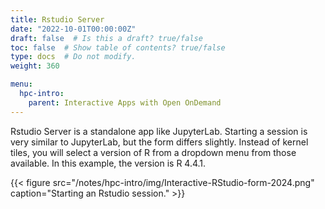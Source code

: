 ```yaml
---
title: Rstudio Server
date: "2022-10-01T00:00:00Z"
draft: false  # Is this a draft? true/false
toc: false  # Show table of contents? true/false
type: docs  # Do not modify.
weight: 360

menu:
  hpc-intro:
    parent: Interactive Apps with Open OnDemand
---
```


Rstudio Server is a standalone app like JupyterLab. Starting a session is very similar to JupyterLab, but the form differs slightly.  Instead of kernel tiles, you will select a version of R from a dropdown menu from those available.  In this example, the version is R 4.4.1.

{{< figure src="/notes/hpc-intro/img/Interactive-RStudio-form-2024.png" caption="Starting an Rstudio session." >}}

